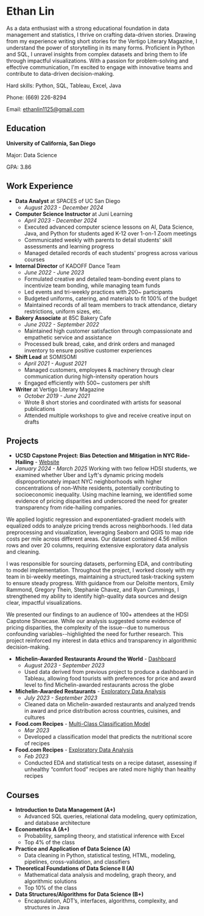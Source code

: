 # Ethan Lin

As a data enthusiast with a strong educational foundation in data management and statistics, I thrive on crafting data-driven stories. Drawing from my experience writing short stories for the Vertigo Literary Magazine, I understand the power of storytelling in its many forms. Proficient in Python and SQL, I unravel insights from complex datasets and bring them to life through impactful visualizations. With a passion for problem-solving and effective communication, I'm excited to engage with innovative teams and contribute to data-driven decision-making.

Hard skills: Python, SQL, Tableau, Excel, Java

Phone: (669) 226-8294

Email: ethanlin1125@gmail.com

## Education
**University of California, San Diego**

Major: Data Science

GPA: 3.86

## Work Experience
- **Data Analyst** at SPACES of UC San Diego
  - *August 2023 - December 2024*
- **Computer Science Instructor** at Juni Learning
  - *April 2023 - December 2024*
  - Executed advanced computer science lessons on AI, Data Science, Java, and Python for students aged K-12 over 1-on-1 Zoom meetings
  - Communicated weekly with parents to detail students' skill assessments and learning progress
  - Managed detailed records of each students' progress across various courses
- **Internal Director** of KADOFF Dance Team
  - *June 2022 - June 2023*
  - Formulated creative and detailed team-bonding event plans to incentivize team bonding, while managing team funds
  - Led events and tri-weekly practices with 200~ participants
  - Budgeted uniforms, catering, and materials to fit 100% of the budget
  - Maintained records of all team members to track attendance, dietary restrictions, uniform sizes, etc.
- **Bakery Associate** at 85C Bakery Cafe
  - *June 2022 - September 2022*
  - Maintained high customer satisfaction through compassionate and empathetic service and assistance
  - Processed bulk bread, cake, and drink orders and managed inventory to ensure positive customer experiences
- **Shift Lead** at SOMISOMI
  - *April 2021 - August 2021*
  - Managed customers, employees & machinery through clear communication during high-intensity operation hours 
  - Engaged efficiently with 500~ customers per shift
- **Writer** at Vertigo Literary Magazine
  - *October 2019 - June 2021*
  - Wrote 8 short stories and coordinated with artists for seasonal publications
  - Attended multiple workshops to give and receive creative input on drafts
 
## Projects

- **UCSD Capstone Project: Bias Detection and Mitigation in NYC Ride-Hailing** - [Website](https://gracejiang0929.github.io/Ride-Hailing-Bias-Website/)
- *January 2024 - March 2025*
Working with two fellow HDSI students, we examined whether Uber and Lyft's dynamic pricing models disproportionately impact NYC neighborhoods with higher concentrations of non-White residents, potentially contributing to socioeconomic inequality. Using machine learning, we identified some evidence of pricing disparities and underscored the need for greater transparency from ride-hailing companies.

We applied logistic regression and exponentiated-gradient models with equalized odds to analyze pricing trends across neighborhoods. I led data preprocessing and visualization, leveraging Seaborn and QGIS to map ride costs per mile across different areas. Our dataset contained 4.56 million rows and over 20 columns, requiring extensive exploratory data analysis and cleaning.

I was responsible for sourcing datasets, performing EDA, and contributing to model implementation. Throughout the project, I worked closely with my team in bi-weekly meetings, maintaining a structured task-tracking system to ensure steady progress. With guidance from our Deloitte mentors, Emily Rammond, Gregory Thein, Stephanie Chavez, and Ryan Cummings, I strengthened my ability to identify high-quality data sources and design clear, impactful visualizations.

We presented our findings to an audience of 100+ attendees at the HDSI Capstone Showcase. While our analysis suggested some evidence of pricing disparities, the complexity of the issue--due to numerous confounding variables--highlighted the need for further research. This project reinforced my interest in data ethics and transparency in algorithmic decision-making.


- **Michelin-Awarded Restaurants Around the World** - [Dashboard](https://public.tableau.com/views/Michelin-AwardedRestaurantsAroundtheWorld/ExecutiveOverview?:language=en-US&:display_count=n&:origin=viz_share_link)
  - *August 2023 - September 2023*
  - Used data derived from previous project to produce a dashboard in Tableau, allowing food tourists with preferences for price and award level to find Michelin-awarded restaurants across the globe
- **Michelin-Awarded Restaurants** - [Exploratory Data Analysis](https://www.kaggle.com/code/ethanslin/eda-of-michelin-guide-restaurants/notebook)
  - *July 2023 - September 2023*
  - Cleaned data on Michelin-awarded restaurants and analyzed trends in award and price distribution across countries, cuisines, and cultures
- **Food.com Recipes** - [Multi-Class Classification Model](https://ethanslin.github.io/Nutritional-Score-Classification/)
  - *Mar 2023*
  - Developed a classification model that predicts the nutritional score of recipes
- **Food.com Recipes** - [Exploratory Data Analysis](https://ethanslin.github.io/Comfort-Food-Bias-Analysis/)
  - *Feb 2023*
  - Conducted EDA and statistical tests on a recipe dataset, assessing if unhealthy “comfort food” recipes are rated more highly than healthy recipes

## Courses
- **Introduction to Data Management (A+)**
  - Advanced SQL queries, relational data modeling, query optimization, and database
architecture
- **Econometrics A (A+)**
  - Probability, sampling theory, and statistical inference with Excel
  - Top 4% of the class
- **Practice and Application of Data Science (A)**
  - Data cleaning in Python, statistical testing, HTML, modeling, pipelines, cross-validation, and classifiers
- **Theoretical Foundations of Data Science II (A)**
  - Mathematical data analysis and modeling, graph theory, and algorithmic solutions
  - Top 10% of the class
- **Data Structures/Algorithms for Data Science (B+)**
  - Encapsulation, ADT’s, interfaces, algorithms, complexity, and structures in Java
